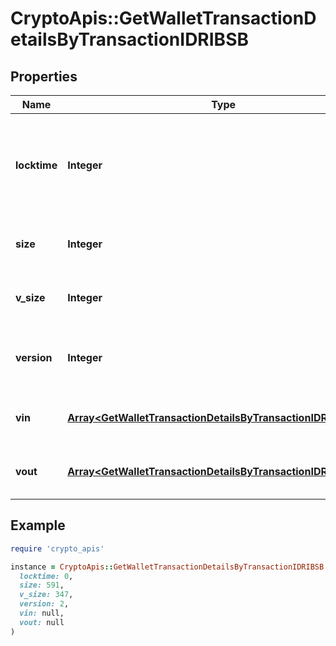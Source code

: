 # CryptoApis::GetWalletTransactionDetailsByTransactionIDRIBSB

## Properties

| Name | Type | Description | Notes |
| ---- | ---- | ----------- | ----- |
| **locktime** | **Integer** | Represents the time at which a particular transaction can be added to the blockchain. |  |
| **size** | **Integer** | Represents the total size of this transaction. |  |
| **v_size** | **Integer** | Represents the virtual size of this transaction. |  |
| **version** | **Integer** | Represents the transaction version number. |  |
| **vin** | [**Array&lt;GetWalletTransactionDetailsByTransactionIDRIBSBVin&gt;**](GetWalletTransactionDetailsByTransactionIDRIBSBVin.md) | Object Array representation of transaction inputs |  |
| **vout** | [**Array&lt;GetWalletTransactionDetailsByTransactionIDRIBSBVout&gt;**](GetWalletTransactionDetailsByTransactionIDRIBSBVout.md) | Represents the transaction outputs. |  |

## Example

```ruby
require 'crypto_apis'

instance = CryptoApis::GetWalletTransactionDetailsByTransactionIDRIBSB.new(
  locktime: 0,
  size: 591,
  v_size: 347,
  version: 2,
  vin: null,
  vout: null
)
```

